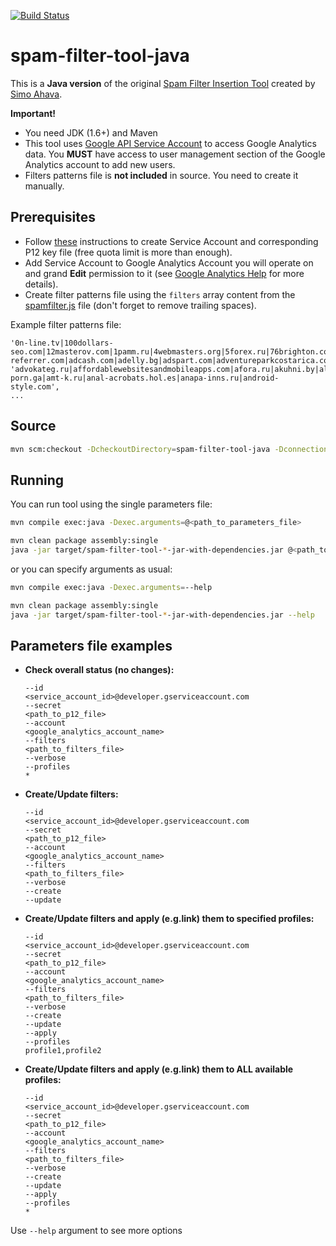 [![Build Status](https://travis-ci.org/obatiuk/spam-filter-tool-java.svg?branch=master)](https://travis-ci.org/obatiuk/spam-filter-tool-java)

# spam-filter-tool-java

This is a **Java version** of the original [Spam Filter Insertion Tool](https://github.com/sahava/spam-filter-tool) created by [Simo Ahava](http://www.simoahava.com/).

**Important!**

* You need JDK (1.6+) and Maven
* This tool uses [Google API Service Account](https://developers.google.com/analytics/devguides/reporting/core/v3/gdataAuthorization#service-accounts) to access Google Analytics data. You **MUST** have access to user management section of the Google Analytics account to add new users.
* Filters patterns file is **not included** in source. You need to create it manually.

## Prerequisites

* Follow [these](https://developers.google.com/analytics/devguides/reporting/core/v3/gdataAuthorization#service-accounts) instructions to create Service Account and corresponding P12 key file (free quota limit is more than enough).
* Add Service Account to Google Analytics Account you will operate on and grand **Edit** permission to it (see [Google Analytics Help](https://support.google.com/analytics/answer/1009702?hl=en&vid=1-635755514993142169-14104921971559985476#Add) for more details).
* Create filter patterns file using the `filters` array content from the [spamfilter.js](https://github.com/sahava/spam-filter-tool/blob/master/js/spamfilter.js) file (don't forget to remove trailing spaces). 

Example filter patterns file:

```
'0n-line.tv|100dollars-seo.com|12masterov.com|1pamm.ru|4webmasters.org|5forex.ru|76brighton.com|7makemoneyonline.com|7zap.com|abovetherivernc.com|acads.net|acunetix-referrer.com|adcash.com|adelly.bg|adspart.com|adventureparkcostarica.com|adviceforum.info',
'advokateg.ru|affordablewebsitesandmobileapps.com|afora.ru|akuhni.by|alessandraleone.com|aliexpress.com|allknow.info|allnews.md|allwomen.info|alpharma.net|altermix.ua|amanda-porn.ga|amt-k.ru|anal-acrobats.hol.es|anapa-inns.ru|android-style.com',
...
```

## Source

```sh
mvn scm:checkout -DcheckoutDirectory=spam-filter-tool-java -DconnectionUrl=scm:git:git://github.com/obatiuk/spam-filter-tool-java.git
```
## Running

You can run tool using the single parameters file:

```sh
mvn compile exec:java -Dexec.arguments=@<path_to_parameters_file>
```

```sh
mvn clean package assembly:single
java -jar target/spam-filter-tool-*-jar-with-dependencies.jar @<path_to_parameters_file>
```
or you can specify arguments as usual:

```sh
mvn compile exec:java -Dexec.arguments=--help
```

```sh
mvn clean package assembly:single
java -jar target/spam-filter-tool-*-jar-with-dependencies.jar --help
```

## Parameters file examples 

- **Check overall status (no changes):**

	```
	--id
	<service_account_id>@developer.gserviceaccount.com
	--secret
	<path_to_p12_file>
	--account
	<google_analytics_account_name>
	--filters
	<path_to_filters_file>
	--verbose
	--profiles
	*
	```

- **Create/Update filters:**

	```
	--id
	<service_account_id>@developer.gserviceaccount.com
	--secret
	<path_to_p12_file>
	--account
	<google_analytics_account_name>
	--filters
	<path_to_filters_file>
	--verbose
	--create
	--update
	``` 

- **Create/Update filters and apply (e.g.link) them to specified profiles:**

	```
	--id
	<service_account_id>@developer.gserviceaccount.com
	--secret
	<path_to_p12_file>
	--account
	<google_analytics_account_name>
	--filters
	<path_to_filters_file>
	--verbose
	--create
	--update
	--apply
	--profiles
	profile1,profile2
	```

- **Create/Update filters and apply (e.g.link) them to ALL available profiles:**

	```
	--id
	<service_account_id>@developer.gserviceaccount.com
	--secret
	<path_to_p12_file>
	--account
	<google_analytics_account_name>
	--filters
	<path_to_filters_file>
	--verbose
	--create
	--update
	--apply
	--profiles
	*
	```

Use `--help` argument to see more options
